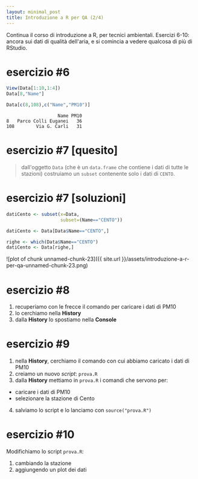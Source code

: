 ```yaml
---
layout: minimal_post
title: Introduzione a R per QA (2/4)
---
```


Continua il corso di introduzione a R, per tecnici ambientali. Esercizi 6-10: ancora sui dati di qualità dell'aria, e si comincia a vedere qualcosa di più di RStudio. 

esercizio #6
===

```r
View(Data[1:10,1:4])
Data[8,"Name"]
```

```r
Data[c(8,108),c("Name","PM10")] 
```

```
                   Name PM10
8   Parco Colli Euganei   36
108        Via G. Carli   31
```


esercizio #7 [quesito]
===
> dall'oggetto ```Data``` (che è un ```data.frame``` che contiene i dati di tutte le stazioni) costruiamo un ```subset``` contenente solo i dati di ```CENTO```.


esercizio #7 [soluzioni]
===

```r
datiCento <- subset(x=Data,
                    subset=(Name=="CENTO")) 
```

```r
datiCento <- Data[Data$Name=="CENTO",]
```

```r
righe <- which(Data$Name=="CENTO")
datiCento <- Data[righe,]
```
![plot of chunk unnamed-chunk-23]({{ site.url }}/assets/introduzione-a-r-per-qa-unnamed-chunk-23.png) 



esercizio #8
===
1. recuperiamo con le frecce il comando per caricare i dati di PM10
2. lo cerchiamo nella **History**
3. dalla **History** lo spostiamo nella **Console**


esercizio #9
===
1. nella **History**, cerchiamo il comando con cui abbiamo caricato i dati di PM10
2. creiamo un nuovo _script_: ```prova.R```
3. dalla **History** mettiamo in ```prova.R``` i comandi che servono per:
 - caricare i dati di PM10
 - selezionare la stazione di Cento
4. salviamo lo script e lo lanciamo con ```source("prova.R")```


esercizio #10
===
Modifichiamo lo script ```prova.R```:  

1. cambiando la stazione  
2. aggiungendo un plot dei dati

